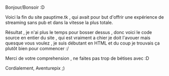 Bonjour/Bonsoir :D

Voici la fin du site pauptime.tk , qui avait pour but d'offrir une expérience de streaming sans pub et dans la vitesse la plus totale.

Résultat , je n'ai plus le temps pour bosser dessus , donc voici le code source en entier du site , qui est vraiment a chier je doit l'avouer mais quesque vous voulez , je suis débutant en HTML et du coup je trouvais ça plutôt bien pour commencer :/

Merci de votre comprehension , ne faites pas trop de bétises avec :D

Cordialement, Aventurepix ;)